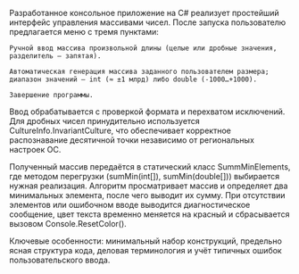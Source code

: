 Разработанное консольное приложение на C# реализует простейший интерфейс управления массивами чисел. После запуска пользователю предлагается меню с тремя пунктами:

    Ручной ввод массива произвольной длины (целые или дробные значения, разделитель — запятая).

    Автоматическая генерация массива заданного пользователем размера; диапазон значений — int (≈ ±1 млрд) либо double (-1000…+1000).

    Завершение программы.

Ввод обрабатывается с проверкой формата и перехватом исключений. Для дробных чисел принудительно используется CultureInfo.InvariantCulture, что обеспечивает корректное распознавание десятичной точки независимо от региональных настроек ОС.

Полученный массив передаётся в статический класс SummMinElements, где методом перегрузки (sumMin(int[]), sumMin(double[])) выбирается нужная реализация. Алгоритм просматривает массив и определяет два минимальных элемента, после чего выводит их сумму. При отсутствии элементов или ошибочном вводе выводится диагностическое сообщение, цвет текста временно меняется на красный и сбрасывается вызовом Console.ResetColor().

Ключевые особенности: минимальный набор конструкций, предельно ясная структура кода, деловая терминология и учёт типичных ошибок пользовательского ввода.
